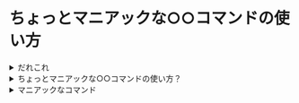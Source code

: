 # ちょっとマニアックな○○コマンドの使い方



<details>
<summary>だれこれ</summary>

![pocke](https://cloud.githubusercontent.com/assets/4361134/26518086/425140a4-42e3-11e7-86c3-885af2b5c802.png)

- Pocke
- Actcat inc. / Engineer
- Rubyist, Vimmer, Arch Linux :heart:
- 趣味: OSS に Pull-Request を投げること: https://github.com/pulls?utf8=%E2%9C%93&q=is%3Amerged+is%3Apr+author%3Apocke+is%3Apublic+-user%3Apocke
- Twitter: [`@p_ck_`](https://twitter.com/p_ck_)
- GitHub: [`@pocke`](https://github.com/pocke)
- Facebook: [`@kwbr22`](https://facebook.com/kwbr22)

</details>


<details>
<summary>ちょっとマニアックな○○コマンドの使い方？</summary>


https://atnd.org/events/88084

![170527134245](https://cloud.githubusercontent.com/assets/4361134/26518051/7e228ddc-42e2-11e7-92d0-cff4adf2a27f.png)




</details>


<details>
<summary>マニアックなコマンド</summary>

- Eject コマンド以外にも、マニアックな使い方を秘めたコマンドはあるはず…
    - 色々なコマンドのマニアックな使い方を紹介します。




<details>
<summary>cat</summary>


  <details>
  <summary>普通の使い方</summary>

  cat コマンドは、ファイルの中身を表示するのに使います。

  ```bash
  $ cat /proc/version
  Linux version 4.10.13-1-ARCH (builduser@tobias) (gcc version 6.3.1 20170306 (GCC) ) #1 SMP PREEMPT Thu Apr 27 12:15:09 CEST 2017
  ```

  ファイルを指定しない場合は標準入力から読み込みます。

  ```bash
  $ cat | xsel --input --clipboard
  $ cat | pbcopy
  ```

  </details>
  <details>
  <summary>マニアックな使い方</summary>

  cat コマンドを使用すると、猫と対話することが可能です(DEMO)。

  ```bash
  $ cat
  にゃーん
  にゃーん
  みゃー
  みゃー
  # Ctrl + C で会話を終了できます
  ```

  </details>

</details>


<details>
<summary>ruby</summary>


  <details>
  <summary>普通の使い方</summary>

  Ruby プログラムを実行します。

  ```ruby
  # hello.rb
  def hello
    puts 'Hello, world!'
  end
  hello
  ```

  ```bash
  $ ruby hello.rb
  Hello, world!
  ```

  </details>

  <details>
  <summary>マニアックな使い方</summary>

  行単位の処理をいい感じにやります。
  例えば、空白区切りで数値が書かれているファイルから、行毎に最大値を出力したい場合。

  ```
  75 64 5 37 19 29 48 23 56 88
  20 74 3 57 37 95 10 67 1 23
  72 95 45 41 71 47 14 84 44 62
  98 10 13 47 85 57 25 98 12 62
  4 77 82 33 54 59 60 60 60 64
  58 13 36 35 22 99 23 18 58 87
  35 42 68 6 36 57 38 38 33 23
  36 65 60 82 95 76 41 69 23 34
  1 35 97 8 98 10 88 93 57 31
  97 7 54 43 18 59 83 45 45 25
  ```

  ```bash
  $ cat test.csv | ruby -pale '$_=$F.map(&:to_i).max'
  88
  95
  95
  98
  82
  99
  68
  95
  98
  97
  ```

  ### 解説

  Ruby のコマンドラインオプションが重要です。

  - `-p`: Ruby プログラムが while gets; end のループに囲まれているように動作します。また、`$_`に代入された文字列をループの終了時に出力します。
    - -> つまり、1行毎に処理します。
  - `-a`: オートスプリットモードが有効になります。各ループの先頭で、標準入力から読み込んだ文字列を、空白で区切って配列にしたものを`$F`に代入します。
  - `-l`: `-p`オプションで読み込む行から、行末の改行記号を外します。また、出力時に改行記号を追加します。
  - `-e`: この後に与えられた文字列をRubyのコードとして実行します。

  https://docs.ruby-lang.org/ja/latest/doc/spec=2frubycmd.html

  多分、perl でもだいたい同じことが出来ます。

  </details>

</details>

<details>
<summary>git-grep</summary>

  <details>
  <summary>普通の使い方</summary>

  `git grep hogehoge` とやると、Git管理下にあるファイルから`hogehoge`を検索します。便利。

  ```bash
  $ git grep ruby
  talk.md:<summary>ruby</summary>
  talk.md:  ```ruby
  talk.md:  $ ruby hello.rb
  talk.md:  $ cat test.csv | ruby -pale '$_=$F.map(&:to_i).max'
  talk.md:  https://docs.ruby-lang.org/ja/latest/doc/spec=2frubycmd.html
  ```

  また、いろんなオプションがあります。便利

  ```bash
  # -i 大文字小文字の違いを無視する。
  $ git grep -i ruby
  talk.md:- Rubyist, Vimmer, Arch Linux :heart:
  talk.md:<summary>ruby</summary>
  talk.md:  Ruby プログラムを実行します。
  talk.md:  ```ruby
  talk.md:  $ ruby hello.rb
  talk.md:  $ cat test.csv | ruby -pale '$_=$F.map(&:to_i).max'
  talk.md:  Ruby のコマンドラインオプションが重要です。
  talk.md:  - `-p`: Ruby プログラムが while gets; end のループに囲まれているように動作します。また、`$_`に代入された文字列をループの終了時に出力します。
  talk.md:  - `-e`: この後に与えられた文字列をRubyのコードとして実行します。
  talk.md:  https://docs.ruby-lang.org/ja/latest/doc/spec=2frubycmd.html
  talk.md:  $ git grep ruby
  talk.md:  talk.md:<summary>ruby</summary>
  talk.md:  talk.md:  ```ruby
  talk.md:  talk.md:  $ ruby hello.rb
  talk.md:  talk.md:  $ cat test.csv | ruby -pale '$_=$F.map(&:to_i).max'
  talk.md:  talk.md:  https://docs.ruby-lang.org/ja/latest/doc/spec=2frubycmd.html
  ```

  ```bash
  # -w 単語単位での検索をします。
  $ git grep -w a
  talk.md:  - `-a`: オートスプリットモードが有効になります。各ループの先頭で、標準入力から読み込んだ文字列を、空白で区切って配列にしたものを`$F`に代入します。
  ```

  </details>

  <details>
  <summary>マニアックな使い方</summary>

  ```zsh
  # In ~/.zshrc
  function /()
  {
    git grep $@
  }
  ```

  ```bash
  # これで検索できる
  $ / ruby

  # 勿論オプションも効く
  $ / -w ruby
  ```

  Vim っぽくて便利！
  </details>

</details>

<details>
<summary>www</summary>

  <details>
  <summary>普通の使い方</summary>

  これはコマンド自体がマニアックなので……
  </details>

  <details>
  <summary>マニアックな使い方</summary>

  https://github.com/pocke/www

  これだけでカレントディレクトリをサーブする HTTP サーバが立ち上がって便利(DEMO)。

  ```bash
  $ www
  ```

  - HTTP server
  - Open browser
  - random port

  要するに `pyhton -m http.server` の簡単便利バージョン
  </details>


</details>

<details>
<summary>sl</summary>


  <details>
  <summary>普通の使い方</summary>

  ターミナルに sl が走ります。便利(DEMO)

  ```bash
  $ sl
  ```

  オプションも色々あって楽しい(Let's `man sl`!)
  </details>

  <details>
  <summary>マニアックな使い方</summary>

  ## SL が走る原理

  - ターミナルに一定間隔でエスケープシーケンスを流している
    - つまり、一定間隔で文字列が流れているのをターミナルがいい感じに表示しているだけ


  ## おもしろ

  例えば、HTTP 越しに SL を走らせることが出来る。 https://github.com/pocke/sl-over-http

  DEMO

  # `curl https://e6ec6d92.ngrok.io` を実行！！！


  <details>

  <summary>-</summary>

  ## さらにマニアックな使い方

  See. [https://twitter.com/p_ck_](https://twitter.com/p_ck_)

  </details>


  </details>

</details>


<details>
<summary>git</summary>

  <details>
  <summary>普通の使い方</summary>

  ```bash
  $ git status
  $ git checkout hogehoge
  ```

  </details>

  <details>
  <summary>マニアックな使い方</summary>

  DEMO

  ```bash
  # git を沢山打っても期待した動作をして便利
  $ git git git git git git status
  ```

  See. https://github.com/pocke/dotfiles/blob/5673e4a08c67e771128ddb8425806232fc620afe/.gitconfig#L37
  </details>


</details>


</details>
